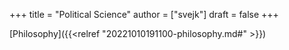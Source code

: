 +++
title = "Political Science"
author = ["svejk"]
draft = false
+++

[Philosophy]({{<relref "20221010191100-philosophy.md#" >}})